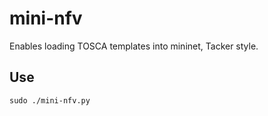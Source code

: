 # mini-nfv
Enables loading TOSCA templates into mininet, Tacker style.


Use
--------------
```
sudo ./mini-nfv.py
```
